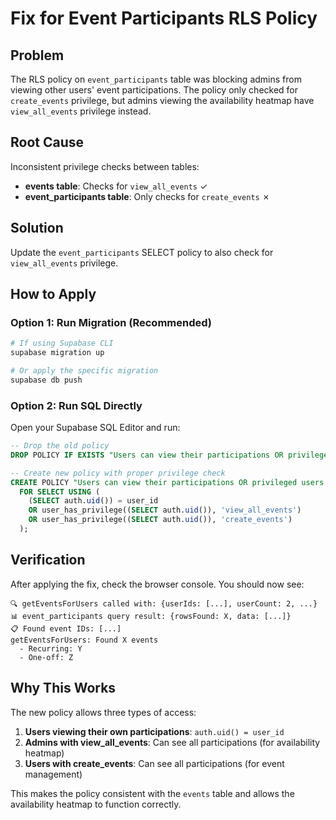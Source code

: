 # Fix for Event Participants RLS Policy

## Problem
The RLS policy on `event_participants` table was blocking admins from viewing other users' event participations. The policy only checked for `create_events` privilege, but admins viewing the availability heatmap have `view_all_events` privilege instead.

## Root Cause
Inconsistent privilege checks between tables:
- **events table**: Checks for `view_all_events` ✓
- **event_participants table**: Only checks for `create_events` ✗

## Solution
Update the `event_participants` SELECT policy to also check for `view_all_events` privilege.

## How to Apply

### Option 1: Run Migration (Recommended)
```bash
# If using Supabase CLI
supabase migration up

# Or apply the specific migration
supabase db push
```

### Option 2: Run SQL Directly
Open your Supabase SQL Editor and run:

```sql
-- Drop the old policy
DROP POLICY IF EXISTS "Users can view their participations OR privileged users can man" ON event_participants;

-- Create new policy with proper privilege check
CREATE POLICY "Users can view their participations OR privileged users can view all" ON event_participants
  FOR SELECT USING (
    (SELECT auth.uid()) = user_id 
    OR user_has_privilege((SELECT auth.uid()), 'view_all_events')
    OR user_has_privilege((SELECT auth.uid()), 'create_events')
  );
```

## Verification

After applying the fix, check the browser console. You should now see:

```
🔍 getEventsForUsers called with: {userIds: [...], userCount: 2, ...}
📊 event_participants query result: {rowsFound: X, data: [...]}
📋 Found event IDs: [...]
getEventsForUsers: Found X events
  - Recurring: Y
  - One-off: Z
```

## Why This Works

The new policy allows three types of access:
1. **Users viewing their own participations**: `auth.uid() = user_id`
2. **Admins with view_all_events**: Can see all participations (for availability heatmap)
3. **Users with create_events**: Can see all participations (for event management)

This makes the policy consistent with the `events` table and allows the availability heatmap to function correctly.
